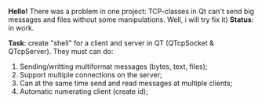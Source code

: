 **Hello!**
There was a problem in one project: TCP-classes in Qt can't send big messages and files without some manipulations. Well, i will try fix it)
**Status**: in work.

**Task**: create "shell" for a client and server in QT (QTcpSocket & QTcpServer). 
They must can do:
  1. Sending/writting multiformat messages (bytes, text, files);
  2. Support multiple connections on the server;
  3. Can at the same time send and read messages at multiple clients;
  4. Automatic numerating client (create id);

